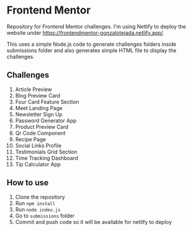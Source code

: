 # Frontend Mentor

Repository for Frontend Mentor challenges. I'm using Netlify to deploy the website under https://frontendmentor-gonzalotejada.netlify.app/.

This uses a simple Node.js code to generate challenges folders inside submissions folder and also generates simple HTML file to display the challenges.

## Challenges

1. Article Preview
2. Blog Preview Card
3. Four Card Feature Section
4. Meet Landing Page
5. Newsletter Sign Up
6. Password Generator App
7. Product Preview Card
8. Qr Code Component
9. Recipe Page
10. Social Links Profile
11. Testimonials Grid Section
12. Time Tracking Dashboard
13. Tip Calculator App

## How to use

1. Clone the repository
2. Run `npm install`
3. Run `node index.js`
4. Go to `submissions` folder
5. Commit and push code so it will be available for netlify to deploy
